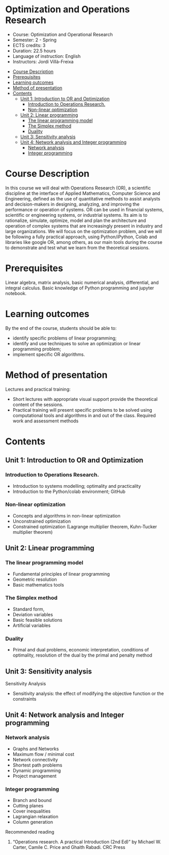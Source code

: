 <h1>Optimization and Operations Research</h1>

* Course: Optimization and Operational Research
* Semester: 2 - Spring
* ECTS credits: 3
* Duration: 22.5 hours 
* Language of instruction: English 
* Instructors: Jordi Villà-Freixa

- [Course Description](#course-description)
- [Prerequisites](#prerequisites)
- [Learning outcomes](#learning-outcomes)
- [Method of presentation](#method-of-presentation)
- [Contents](#contents)
  - [Unit 1: Introduction to OR and Optimization](#unit-1-introduction-to-or-and-optimization)
    - [Introduction to Operations Research.](#introduction-to-operations-research)
    - [Non-linear optimization](#non-linear-optimization)
  - [Unit 2: Linear programming](#unit-2-linear-programming)
    - [The linear programming model](#the-linear-programming-model)
    - [The Simplex method](#the-simplex-method)
    - [Duality](#duality)
  - [Unit 3: Sensitivity analysis](#unit-3-sensitivity-analysis)
  - [Unit 4: Network analysis and Integer programming](#unit-4-network-analysis-and-integer-programming)
    - [Network analysis](#network-analysis)
    - [Integer programming](#integer-programming)


# Course Description

In this course we will deal with Operations Research (OR), a scientific discipline at the interface of Applied Mathematics, Computer Science and Engineering, defined as the use of quantitative methods to assist analysts and decision-makers in designing, analyzing, and improving the performance or operation of systems. OR can be used in financial systems, scientific or engineering systems, or industrial systems. Its aim is to rationalize, simulate, optimize, model and plan the architecture and operation of complex systems that are increasingly present in industry and large organizations. We will focus on the optimization problem, and we will be following a fully practical approach, using Python/iPython, Colab and libraries like google OR, among others, as our main tools during the course to demonstrate and test what we learn from the theoretical sessions.

# Prerequisites

Linear algebra, matrix analysis, basic numerical analysis, differential, and integral calculus.  Basic knowledge of Python programming and jupyter notebook.

# Learning outcomes
By the end of the course, students should be able to:
* identify specific problems of linear programming;
* identify and use techniques to solve an optimization or linear programming problem;
* implement specific OR algorithms.

# Method of presentation

Lectures and practical training: 
* Short lectures with appropriate visual support provide the theoretical content of the sessions. 
* Practical training will present specific problems to be solved using computational tools and algorithms in and out of the class.
Required work and assessment methods

# Contents

## Unit 1: Introduction to OR and Optimization
 
### Introduction to Operations Research.

* Introduction to systems modelling; optimality and practicality
* Introduction to the Python/colab environment; GitHub

### Non-linear optimization
* Concepts and algorithms in non-linear optimization
* Unconstrained optimization
* Constrained optimization (Lagrange multiplier theorem, Kuhn-Tucker multiplier theorem)

## Unit 2: Linear programming

### The linear programming model
* Fundamental principles of linear programming
* Geometric resolution
* Basic mathematics tools

### The Simplex method
* Standard form,
* Deviation variables
* Basic feasible solutions
* Artificial variables

### Duality
* Primal and dual problems, economic interpretation, conditions of optimality, resolution of the dual by the primal and penalty method

## Unit 3: Sensitivity analysis
Sensitivity Analysis
* Sensitivity analysis: the effect of modifying the objective function or the constraints

## Unit 4: Network analysis and Integer programming
### Network analysis
* Graphs and Networks
* Maximum flow / minimal cost
* Network connectivity
* Shortest path problems
* Dynamic programming
* Project management

### Integer programming
* Branch and bound
* Cutting planes
* Cover inequalities
* Lagrangian relaxation
* Column generation

Recommended reading
1.	“Operations research. A practical Introduction (2nd Ed)” by Michael W. Carter, Camile C. Price and Ghaith Rabadi. CRC Press
